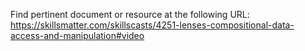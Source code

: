Find pertinent document or resource at the following URL:
https://skillsmatter.com/skillscasts/4251-lenses-compositional-data-access-and-manipulation#video
